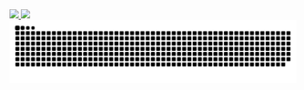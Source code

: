 <div>
<a href="https://github.com/keelly-18">
<img loading="lazy" height="180em" src="https://github-readme-stats.vercel.app/api/top-langs/?username=keelly-18&layout=compact&langs_count=7&theme=midnight-purple"/>
<img loading="lazy" height="180em" src="https://github-readme-stats.vercel.app/api?username=keelly-18&show_icons=true&theme=midnight-purple&include_all_commits=true&count_private=true"/>
</div>

 <picture>
  <source
    media="(prefers-color-scheme: dark)"
    srcset="https://raw.githubusercontent.com/platane/snk/output/github-contribution-grid-snake-dark.svg"
  />
  <source
    media="(prefers-color-scheme: light)"
    srcset="https://raw.githubusercontent.com/platane/snk/output/github-contribution-grid-snake.svg"
  />
  <img
    alt="github contribution grid snake animation"
    src="https://raw.githubusercontent.com/platane/snk/output/github-contribution-grid-snake.svg"
  />
</picture>
